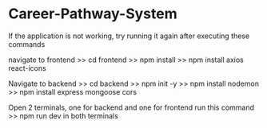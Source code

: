 # Career-Pathway-System

If the application is not working, try running it again after executing these commands

navigate to frontend 
\>\> cd frontend
\>\> npm install
\>\> npm install axios react-icons


Navigate to backend
\>\> cd backend
\>\> npm init -y
\>\> npm install nodemon
\>\> npm install express mongoose cors


Open 2 terminals, one for backend and one for frontend 
run this command
\>\> npm run dev
in both terminals 

